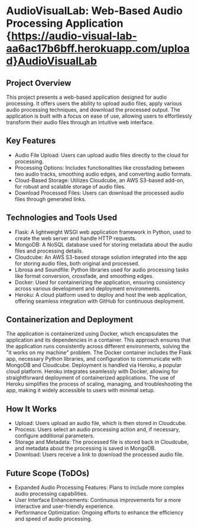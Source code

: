 # AudioVisualLab: Web-Based Audio Processing Application  {https://audio-visual-lab-aa6ac17b6bff.herokuapp.com/upload}AudioVisualLab

## Project Overview
This project presents a web-based application designed for audio processing. It offers users the ability to upload audio files, apply various audio processing techniques, and download the processed output. The application is built with a focus on ease of use, allowing users to effortlessly transform their audio files through an intuitive web interface.

## Key Features
- Audio File Upload: Users can upload audio files directly to the cloud for processing.
- Processing Options: Includes functionalities like crossfading between two audio tracks, smoothing audio edges, and converting audio formats.
- Cloud-Based Storage: Utilizes Cloudcube, an AWS S3-based add-on, for robust and scalable storage of audio files.
- Download Processed Files: Users can download the processed audio files through generated links.

## Technologies and Tools Used
- Flask: A lightweight WSGI web application framework in Python, used to create the web server and handle HTTP requests.
- MongoDB: A NoSQL database used for storing metadata about the audio files and processing details.
- Cloudcube: An AWS S3-based storage solution integrated into the app for storing audio files, both original and processed.
- Librosa and Soundfile: Python libraries used for audio processing tasks like format conversion, crossfade, and smoothing edges.
- Docker: Used for containerizing the application, ensuring consistency across various development and deployment environments.
- Heroku: A cloud platform used to deploy and host the web application, offering seamless integration with GitHub for continuous deployment.

## Containerization and Deployment
The application is containerized using Docker, which encapsulates the application and its dependencies in a container. This approach ensures that the application runs consistently across different environments, solving the "it works on my machine" problem. The Docker container includes the Flask app, necessary Python libraries, and configuration to communicate with MongoDB and Cloudcube.
Deployment is handled via Heroku, a popular cloud platform. Heroku integrates seamlessly with Docker, allowing for straightforward deployment of containerized applications. The use of Heroku simplifies the process of scaling, managing, and troubleshooting the app, making it widely accessible to users with minimal setup.

## How It Works
- Upload: Users upload an audio file, which is then stored in Cloudcube.
- Process: Users select an audio processing action and, if necessary, configure additional parameters.
- Storage and Metadata: The processed file is stored back in Cloudcube, and metadata about the processing is saved in MongoDB.
- Download: Users receive a link to download the processed audio file.

## Future Scope (ToDOs)
- Expanded Audio Processing Features: Plans to include more complex audio processing capabilities.
- User Interface Enhancements: Continuous improvements for a more interactive and user-friendly experience.
- Performance Optimization: Ongoing efforts to enhance the efficiency and speed of audio processing.
